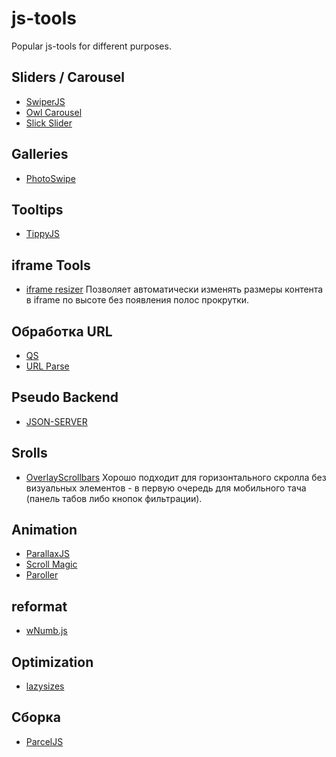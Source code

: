 # js-tools
Popular js-tools for different purposes.

## Sliders / Carousel
* [SwiperJS](https://swiperjs.com/)
* [Owl Carousel](https://owlcarousel2.github.io/OwlCarousel2/)
* [Slick Slider](https://kenwheeler.github.io/slick/)

## Galleries
* [PhotoSwipe](https://photoswipe.com/)

## Tooltips
* [TippyJS](https://atomiks.github.io/tippyjs/)

## iframe Tools
* [iframe resizer](https://github.com/davidjbradshaw/iframe-resizer/blob/master/docs/iframed_page/options.md)
Позволяет автоматически изменять размеры контента в iframe по высоте без появления полос прокрутки.

## Обработка URL
* [QS](https://www.npmjs.com/package/qs)
* [URL Parse](https://www.npmjs.com/package/url-parse)

## Pseudo Backend
* [JSON-SERVER](https://www.npmjs.com/package/json-server)

## Srolls
* [OverlayScrollbars](https://www.npmjs.com/package/overlayscrollbars)
Хорошо подходит для горизонтального скролла без визуальных элементов - в первую очередь для мобильного тача (панель табов либо кнопок фильтрации).

## Animation
* [ParallaxJS](https://github.com/wagerfield/parallax)
* [Scroll Magic](https://scrollmagic.io/)
* [Paroller](https://tgomilar.github.io/paroller.js/)

## reformat
* [wNumb.js](https://refreshless.com/wnumb/)

## Optimization
* [lazysizes](https://github.com/aFarkas/lazysizes)

## Сборка
* [ParcelJS](https://parceljs.org/)
